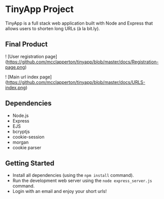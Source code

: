 # TinyApp Project

TinyApp is a full stack web application built with Node and Express that allows users to shorten long URLs (à la bit.ly).

## Final Product

! [User registration page] (https://github.com/mcclapperton/tinyapp/blob/master/docs/Registration-page.png)


! [Main url index page] (https://github.com/mcclapperton/tinyapp/blob/master/docs/URLS-index.png)



## Dependencies

- Node.js
- Express
- EJS
- bcryptjs
- cookie-session
- morgan
- cookie parser

## Getting Started

- Install all dependencies (using the `npm install` command).
- Run the development web server using the `node express_server.js` command.
- Login with an email and enjoy your short urls!
